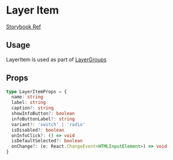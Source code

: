 # Layer Item

[Storybook Ref](https://wri.github.io/wri-design-systems/?path=/docs/layers-layeritem--docs)

## Usage

LayerItem is used as part of [LayerGroups](https://github.com/wri/wri-design-systems/tree/main/src/components/LayerGroup)

## Props

```ts
type LayerItemProps = {
  name: string
  label: string
  caption?: string
  showInfoButton?: boolean
  infoButtonLabel?: string
  variant?: 'switch' | 'radio'
  isDisabled?: boolean
  onInfoClick?: () => void
  isDefaultSelected?: boolean
  onChange?: (e: React.ChangeEvent<HTMLInputElement>) => void
}
```
